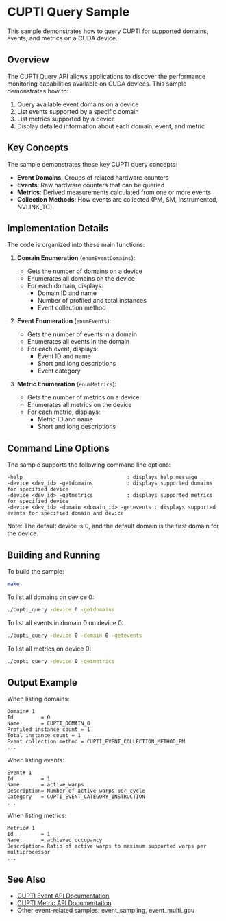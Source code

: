 # CUPTI Query Sample

This sample demonstrates how to query CUPTI for supported domains, events, and metrics on a CUDA device.

## Overview

The CUPTI Query API allows applications to discover the performance monitoring capabilities available on CUDA devices. This sample demonstrates how to:

1. Query available event domains on a device
2. List events supported by a specific domain
3. List metrics supported by a device
4. Display detailed information about each domain, event, and metric

## Key Concepts

The sample demonstrates these key CUPTI query concepts:

- **Event Domains**: Groups of related hardware counters
- **Events**: Raw hardware counters that can be queried
- **Metrics**: Derived measurements calculated from one or more events
- **Collection Methods**: How events are collected (PM, SM, Instrumented, NVLINK_TC)

## Implementation Details

The code is organized into these main functions:

1. **Domain Enumeration** (`enumEventDomains`):
   - Gets the number of domains on a device
   - Enumerates all domains on the device
   - For each domain, displays:
     - Domain ID and name
     - Number of profiled and total instances
     - Event collection method

2. **Event Enumeration** (`enumEvents`):
   - Gets the number of events in a domain
   - Enumerates all events in the domain
   - For each event, displays:
     - Event ID and name
     - Short and long descriptions
     - Event category

3. **Metric Enumeration** (`enumMetrics`):
   - Gets the number of metrics on a device
   - Enumerates all metrics on the device
   - For each metric, displays:
     - Metric ID and name
     - Short and long descriptions

## Command Line Options

The sample supports the following command line options:

```
-help                                  : displays help message
-device <dev_id> -getdomains           : displays supported domains for specified device
-device <dev_id> -getmetrics           : displays supported metrics for specified device
-device <dev_id> -domain <domain_id> -getevents : displays supported events for specified domain and device
```

Note: The default device is 0, and the default domain is the first domain for the device.

## Building and Running

To build the sample:

```bash
make
```

To list all domains on device 0:

```bash
./cupti_query -device 0 -getdomains
```

To list all events in domain 0 on device 0:

```bash
./cupti_query -device 0 -domain 0 -getevents
```

To list all metrics on device 0:

```bash
./cupti_query -device 0 -getmetrics
```

## Output Example

When listing domains:
```
Domain# 1
Id         = 0
Name       = CUPTI_DOMAIN_0
Profiled instance count = 1
Total instance count = 1
Event collection method = CUPTI_EVENT_COLLECTION_METHOD_PM
...
```

When listing events:
```
Event# 1
Id         = 1
Name       = active_warps
Description= Number of active warps per cycle
Category   = CUPTI_EVENT_CATEGORY_INSTRUCTION
...
```

When listing metrics:
```
Metric# 1
Id         = 1
Name       = achieved_occupancy
Description= Ratio of active warps to maximum supported warps per multiprocessor
...
```

## See Also

- [CUPTI Event API Documentation](https://docs.nvidia.com/cuda/cupti/modules.html#group__CUPTI__EVENT__API)
- [CUPTI Metric API Documentation](https://docs.nvidia.com/cuda/cupti/modules.html#group__CUPTI__METRIC__API)
- Other event-related samples: event_sampling, event_multi_gpu 